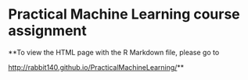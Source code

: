 # Practical Machine Learning course assignment

**To view the HTML page with the R Markdown file, please go to

http://rabbit140.github.io/PracticalMachineLearning/**
